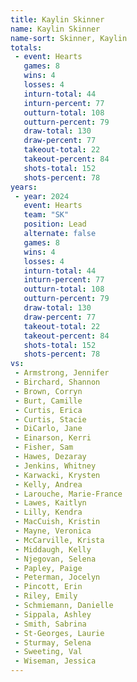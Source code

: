 ```yaml
---
title: Kaylin Skinner
name: Kaylin Skinner
name-sort: Skinner, Kaylin
totals:
 - event: Hearts
   games: 8
   wins: 4
   losses: 4
   inturn-total: 44
   inturn-percent: 77
   outturn-total: 108
   outturn-percent: 79
   draw-total: 130
   draw-percent: 77
   takeout-total: 22
   takeout-percent: 84
   shots-total: 152
   shots-percent: 78
years:
 - year: 2024
   event: Hearts
   team: "SK"
   position: Lead
   alternate: false
   games: 8
   wins: 4
   losses: 4
   inturn-total: 44
   inturn-percent: 77
   outturn-total: 108
   outturn-percent: 79
   draw-total: 130
   draw-percent: 77
   takeout-total: 22
   takeout-percent: 84
   shots-total: 152
   shots-percent: 78
vs:
 - Armstrong, Jennifer
 - Birchard, Shannon
 - Brown, Corryn
 - Burt, Camille
 - Curtis, Erica
 - Curtis, Stacie
 - DiCarlo, Jane
 - Einarson, Kerri
 - Fisher, Sam
 - Hawes, Dezaray
 - Jenkins, Whitney
 - Karwacki, Krysten
 - Kelly, Andrea
 - Larouche, Marie-France
 - Lawes, Kaitlyn
 - Lilly, Kendra
 - MacCuish, Kristin
 - Mayne, Veronica
 - McCarville, Krista
 - Middaugh, Kelly
 - Njegovan, Selena
 - Papley, Paige
 - Peterman, Jocelyn
 - Pincott, Erin
 - Riley, Emily
 - Schmiemann, Danielle
 - Sippala, Ashley
 - Smith, Sabrina
 - St-Georges, Laurie
 - Sturmay, Selena
 - Sweeting, Val
 - Wiseman, Jessica
---
```

